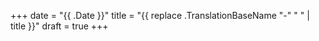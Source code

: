 +++
date = "{{ .Date }}"
title = "{{ replace .TranslationBaseName "-" " " | title }}"
draft = true
+++
